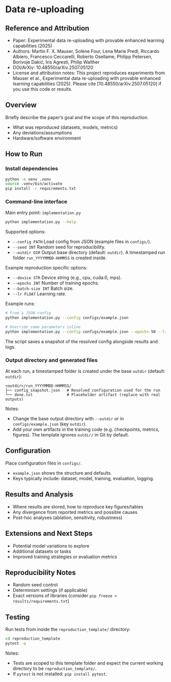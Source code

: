 # Data re-uploading

## Reference and Attribution

- Paper: Experimental data re-uploading with provable enhanced learning capabilities (2025)
- Authors: Martin F. X. Mauser, Solène Four, Lena Marie Predl, Riccardo Albiero, Francesco Ceccarelli, Roberto Osellame, Philipp Petersen, Borivoje Dakić, Iris Agresti, Philip Walther
- DOI/ArXiv: 10.48550/arXiv.2507.05120
- License and attribution notes: This project reproduces experiments from Mauser et al., Experimental data re-uploading with provable enhanced learning capabilities (2025). Please cite [10.48550/arXiv.2507.05120] if you use this code or results.

## Overview

Briefly describe the paper’s goal and the scope of this reproduction.

- What was reproduced (datasets, models, metrics)
- Any deviations/assumptions
- Hardware/software environment

## How to Run

### Install dependencies

```bash
python -m venv .venv
source .venv/bin/activate
pip install -r requirements.txt
```

### Command-line interface

Main entry point: `implementation.py`

```bash
python implementation.py --help
```

Supported options:

- `--config PATH` Load config from JSON (example files in `configs/`).
- `--seed INT`    Random seed for reproducibility.
- `--outdir DIR`  Output base directory (default: `outdir`). A timestamped run folder `run_YYYYMMDD-HHMMSS` is created inside.

Example reproduction specific options:
- `--device STR`  Device string (e.g., cpu, cuda:0, mps).
- `--epochs INT`  Number of training epochs.
- `--batch-size INT` Batch size.
- `--lr FLOAT`    Learning rate.

Example runs:

```bash
# From a JSON config
python implementation.py --config configs/example.json

# Override some parameters inline
python implementation.py --config configs/example.json --epochs 50 --lr 1e-3
```

The script saves a snapshot of the resolved config alongside results and logs.

### Output directory and generated files

At each run, a timestamped folder is created under the base `outdir` (default: `outdir`):

```
<outdir>/run_YYYYMMDD-HHMMSS/
├── config_snapshot.json   # Resolved configuration used for the run
└── done.txt               # Placeholder artifact (replace with real outputs)
```

Notes:
- Change the base output directory with `--outdir` or in `configs/example.json` (key `outdir`).
- Add your own artifacts in the training code (e.g. checkpoints, metrics, figures). The template ignores `outdir/` in Git by default.

## Configuration

Place configuration files in `configs/`.

- `example.json` shows the structure and defaults.
- Keys typically include: dataset, model, training, evaluation, logging.

## Results and Analysis

- Where results are stored, how to reproduce key figures/tables
- Any divergence from reported metrics and possible causes
- Post-hoc analyses (ablation, sensitivity, robustness)

## Extensions and Next Steps

- Potential model variations to explore
- Additional datasets or tasks
- Improved training strategies or evaluation metrics

## Reproducibility Notes

- Random seed control
- Determinism settings (if applicable)
- Exact versions of libraries (consider `pip freeze > results/requirements.txt`)

## Testing

Run tests from inside the `reproduction_template/` directory:

```bash
cd reproduction_template
pytest -q
```

Notes:
- Tests are scoped to this template folder and expect the current working directory to be `reproduction_template/`.
- If `pytest` is not installed: `pip install pytest`.
